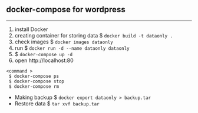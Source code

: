 ## docker-compose for wordpress
--------------------

1. install Docker
2. creating container for storing data  $ `docker build -t dataonly .`
3. check images  $ `docker images dataonly`
4. run  $ `docker run -d --name dataonly dataonly`
5.  $ `docker-compose up -d`
6. open http://localhost:80

```
<command >
 $ docker-compose ps
 $ docker-compose stop
 $ docker-compose rm
```

* Making backup  $ `docker export dataonly > backup.tar`
* Restore data   $ `tar xvf backup.tar`
